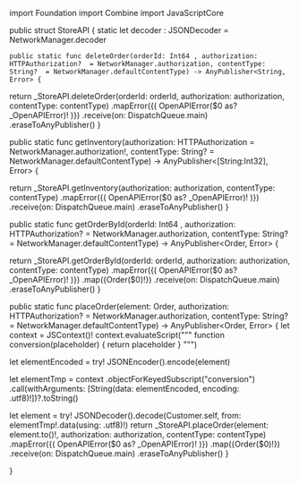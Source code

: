import Foundation
import Combine
import JavaScriptCore

public struct StoreAPI {
    static let decoder : JSONDecoder = NetworkManager.decoder

    public static func deleteOrder(orderId: Int64 , authorization: HTTPAuthorization?  = NetworkManager.authorization, contentType: String?  = NetworkManager.defaultContentType) -> AnyPublisher<String, Error> {

return _StoreAPI.deleteOrder(orderId: orderId, authorization: authorization, contentType: contentType)
.mapError({( OpenAPIError($0 as? _OpenAPIError)! )})
.receive(on: DispatchQueue.main)
.eraseToAnyPublisher()
}

public static func getInventory(authorization: HTTPAuthorization  = NetworkManager.authorization!, contentType: String?  = NetworkManager.defaultContentType) -> AnyPublisher<[String:Int32], Error> {

return _StoreAPI.getInventory(authorization: authorization, contentType: contentType)
.mapError({( OpenAPIError($0 as? _OpenAPIError)! )})
.receive(on: DispatchQueue.main)
.eraseToAnyPublisher()
}

public static func getOrderById(orderId: Int64 , authorization: HTTPAuthorization?  = NetworkManager.authorization, contentType: String?  = NetworkManager.defaultContentType) -> AnyPublisher<Order, Error> {

return _StoreAPI.getOrderById(orderId: orderId, authorization: authorization, contentType: contentType)
.mapError({( OpenAPIError($0 as? _OpenAPIError)! )})
.map({Order($0)!})
.receive(on: DispatchQueue.main)
.eraseToAnyPublisher()
}

public static func placeOrder(element: Order, authorization: HTTPAuthorization?  = NetworkManager.authorization, contentType: String?  = NetworkManager.defaultContentType) -> AnyPublisher<Order, Error> {
let context = JSContext()!
context.evaluateScript("""
function conversion(placeholder) { return placeholder }
""")

let elementEncoded = try! JSONEncoder().encode(element)

let elementTmp = context
        .objectForKeyedSubscript("conversion")
        .call(withArguments: [String(data: elementEncoded, encoding: .utf8)!])?.toString()

let element = try! JSONDecoder().decode(Customer.self, from: elementTmp!.data(using: .utf8)!)
return _StoreAPI.placeOrder(element: element.to()!, authorization: authorization, contentType: contentType)
.mapError({( OpenAPIError($0 as? _OpenAPIError)! )})
.map({Order($0)!})
.receive(on: DispatchQueue.main)
.eraseToAnyPublisher()
}

}
